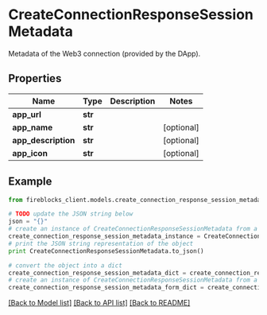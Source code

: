 # CreateConnectionResponseSessionMetadata

Metadata of the Web3 connection (provided by the DApp).

## Properties
Name | Type | Description | Notes
------------ | ------------- | ------------- | -------------
**app_url** | **str** |  | 
**app_name** | **str** |  | [optional] 
**app_description** | **str** |  | [optional] 
**app_icon** | **str** |  | [optional] 

## Example

```python
from fireblocks_client.models.create_connection_response_session_metadata import CreateConnectionResponseSessionMetadata

# TODO update the JSON string below
json = "{}"
# create an instance of CreateConnectionResponseSessionMetadata from a JSON string
create_connection_response_session_metadata_instance = CreateConnectionResponseSessionMetadata.from_json(json)
# print the JSON string representation of the object
print CreateConnectionResponseSessionMetadata.to_json()

# convert the object into a dict
create_connection_response_session_metadata_dict = create_connection_response_session_metadata_instance.to_dict()
# create an instance of CreateConnectionResponseSessionMetadata from a dict
create_connection_response_session_metadata_form_dict = create_connection_response_session_metadata.from_dict(create_connection_response_session_metadata_dict)
```
[[Back to Model list]](../README.md#documentation-for-models) [[Back to API list]](../README.md#documentation-for-api-endpoints) [[Back to README]](../README.md)



